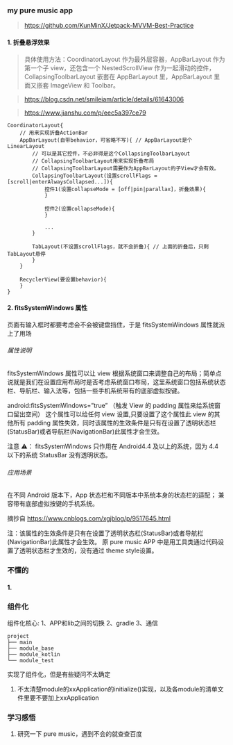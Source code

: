 ### my pure music app

> https://github.com/KunMinX/Jetpack-MVVM-Best-Practice

#### 1. 折叠悬浮效果

> 具体使用方法：CoordinatorLayout 作为最外层容器，AppBarLayout 作为第一个子 view，还包含一个 NestedScrollView 作为一起滑动的控件，CollapsingToolbarLayout 嵌套在 AppBarLayout 里，AppBarLayout 里面又嵌套 ImageView 和 Toolbar。

> https://blog.csdn.net/smileiam/article/details/61643006

> https://www.jianshu.com/p/eec5a397ce79

```
CoordinatorLayout{
    // 用来实现折叠ActionBar
    AppBarLayout(自带behavior，可省略不写){ // AppBarLayout是个LinearLayout
        // 可以是其它控件，不必非得是这个CollapsingToolbarLayout
        // CollapsingToolbarLayout用来实现折叠布局
        // CollapsingToolbarLayout需要作为AppBarLayout的子View才会有效。
        CollapsingToolbarLayout(设置scrollFlags = [scroll|enterAlwaysCollapsed...]){
            控件1(设置collapseMode = [off|pin|parallax]，折叠效果){
            }

            控件2(设置collapseMode){
            }

            ...
        }

        TabLayout(不设置scrollFlags，就不会折叠){ // 上面的折叠后，只剩TabLayout悬停
        }
    }

    RecyclerView(要设置behavior){
    }
}
```

#### 2. fitsSystemWindows 属性

页面有输入框时都要考虑会不会被键盘挡住，于是 fitsSystemWindows 属性就派上了用场

###### 属性说明
fitsSystemWindows 属性可以让 view 根据系统窗口来调整自己的布局；简单点说就是我们在设置应用布局时是否考虑系统窗口布局，这里系统窗口包括系统状态栏、导航栏、输入法等，包括一些手机系统带有的底部虚拟按键。

android:fitsSystemWindows=”true” （触发 View 的 padding 属性来给系统窗口留出空间）
这个属性可以给任何 view 设置,只要设置了这个属性此 view 的其他所有 padding 属性失效，同时该属性的生效条件是只有在设置了透明状态栏(StatusBar)或者导航栏(NavigationBar)此属性才会生效。

注意 ⚠️： fitsSystemWindows 只作用在 Android4.4 及以上的系统，因为 4.4 以下的系统 StatusBar 没有透明状态。

###### 应用场景
在不同 Android 版本下，App 状态栏和不同版本中系统本身的状态栏的适配；
兼容带有底部虚拟按键的手机系统。

摘抄自 https://www.cnblogs.com/xgjblog/p/9517645.html

注：该属性的生效条件是只有在设置了透明状态栏(StatusBar)或者导航栏(NavigationBar)此属性才会生效。
原 pure music APP 中是用工具类通过代码设置了透明状态栏才生效的，没有通过 theme style设置。


### 不懂的
#### 1. 

### 组件化

组件化核心:
1、APP和lib之间的切换
2、gradle
3、通信

```
project
├── main
├── module_base
├── module_kotlin
└── module_test
```
实现了组件化，但是有些疑问不太确定
1. 不太清楚module的xxApplication的initialize()实现，以及各module的清单文件里要不要加上xxApplication

### 学习感悟

1. 研究一下 pure music，遇到不会的就查查百度
